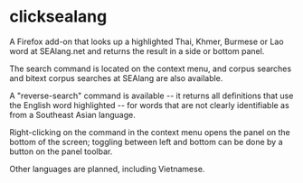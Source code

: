 # clicksealang
A Firefox add-on that looks up a highlighted Thai, Khmer, Burmese or Lao word at SEAlang.net and returns the result in a side or bottom panel.

The search command is located on the context menu, and corpus searches and bitext corpus searches at SEAlang are also available.

A "reverse-search" command is available -- it returns all definitions that use the English word highlighted -- for words that are not clearly identifiable as from a Southeast Asian language.

Right-clicking on the command in the context menu opens the panel on the bottom of the screen; toggling between left and bottom can be done by a button on the panel toolbar.

Other languages are planned, including Vietnamese.

